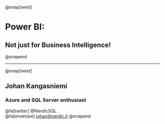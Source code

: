 @snap[west]
# Power BI:
## Not just for Business Intelligence!
@snapend

---
@snap[west]
## Johan Kangasniemi <br>
### Azure and SQL Server enthusiast <br>
@fa[twitter] @NerdicSQL <br>
@fa[envelope] johan@nerdic.it
@snapend
